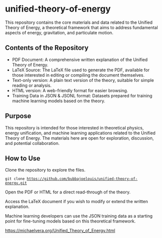 <H1>unified-theory-of-energy</H1>

This repository contains the core materials and data related to the Unified Theory of Energy, a theoretical framework that aims to address fundamental aspects of energy, gravitation, and particulate motion.

<h2>Contents of the Repository</h2>

* PDF Document: A comprehensive written explanation of the Unified Theory of Energy.
* LaTeX Source: The LaTeX file used to generate the PDF, available for those interested in editing or compiling the document themselves.
* Text-only version: A plain text version of the theory, suitable for simple reading or analysis.
* HTML version: A web-friendly format for easier browsing.
* Training Data in JSON & JSONL format: Datasets prepared for training machine learning models based on the theory.

<h2>Purpose</h2>

This repository is intended for those interested in theoretical physics, energy unification, and machine learning applications related to the Unified Theory of Energy. The materials here are open for exploration, discussion, and potential collaboration.

<h2>How to Use</h2>  

Clone the repository to explore the files.

<code>git clone https://github.com/bubbajoelouis/unified-theory-of-energy.git</code>

Open the PDF or HTML for a direct read-through of the theory.

Access the LaTeX document if you wish to modify or extend the written explanation.

Machine learning developers can use the JSON training data as a starting point for fine-tuning models based on this theoretical framework.

https://michaelvera.org/Unified_Theory_of_Energy.html
